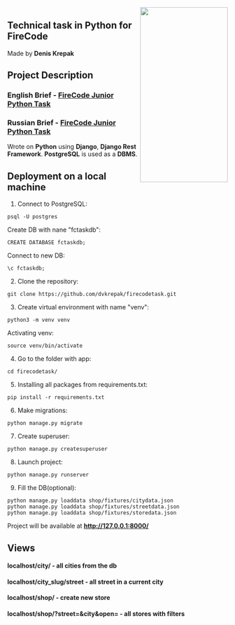 <img align="right" src="https://notion-emojis.s3-us-west-2.amazonaws.com/v0/svg-twitter/1f40d.svg" data-canonical-src="https://gyazo.com/eb5c5741b6a9a16c692170a41a49c858.png" width="200" height="400" />

## **Technical task in Python for FireCode**

Made by **Denis Krepak**

## **Project Description**

### **English Brief** - [FireCode Junior Python Task](https://www.notion.so/Django-Junior-Techical-Task-Eng-8162ac222824461ebd13aac3f9a02356)

### **Russian Brief -** [FireCode Junior Python Task](https://www.notion.so/Django-Junior-Techical-Task-Rus-fd26c321e5b54e27a53013f49ac02822)


Wrote on **Python** using **Django**, **Django Rest Framework**. **PostgreSQL** is used as a **DBMS**.


## **Deployment on a local machine**
1. Connect to PostgreSQL:
```
psql -U postgres
```
Create DB with nane "fctaskdb":
```
CREATE DATABASE fctaskdb;
```
Connect to new DB:
```
\c fctaskdb;
```
2. Clone the repository:
```
git clone https://github.com/dvkrepak/firecodetask.git
```
3. Create virtual environment with name "venv":
```
python3 -m venv venv
```
Activating venv:
```
source venv/bin/activate
```
4. Go to the folder with app:
```
cd firecodetask/
```
5. Installing all packages from requirements.txt:
```
pip install -r requirements.txt
```
6. Make migrations:
```
python manage.py migrate
```
7. Create superuser:
```
python manage.py createsuperuser
```
8. Launch project:
```
python manage.py runserver
```
9. Fill the DB(optional):
```
python manage.py loaddata shop/fixtures/citydata.json
python manage.py loaddata shop/fixtures/streetdata.json
python manage.py loaddata shop/fixtures/storedata.json
```

Project will be available at **http://127.0.0.1:8000/**

## **Views**
#### **localhost/city/** - all cities from the db
#### **localhost/city_slug/street** - all street in a current city
#### **localhost/shop/** - create new store
#### **localhost/shop/?street=&city&open=** - all stores with filters 
 